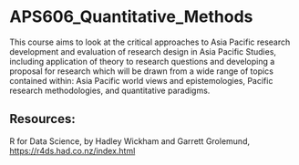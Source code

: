 # APS606_Quantitative_Methods
This course aims to look at the critical approaches to Asia Pacific research development and evaluation of research design in Asia Pacific Studies, including application of theory to research questions and developing a proposal for research which will be drawn from a wide range of topics contained within: Asia Pacific world views and epistemologies, Pacific research methodologies, and quantitative paradigms.


## Resources:
R for Data Science, by Hadley Wickham and Garrett Grolemund, https://r4ds.had.co.nz/index.html
